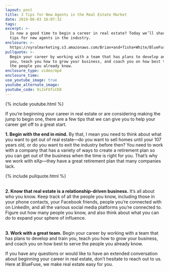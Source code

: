```yaml
---
layout: post
title: 3 Tips for New Agents in the Real Estate Market
date: 2019-06-03 16:07:32
tags:
excerpt: >-
  Is now a good time to begin a career in real estate? Today we’ll share three
  tips for new agents in the industry.
enclosure: >-
  https://vyralmarketing.s3.amazonaws.com/Brian+and+Tisha+White/BlueFuse+Realty-+3+Tips+for+New+Agents+in+the+Real+Estate+Market.mp4
pullquote: >-
  Begin your career by working with a team that has plans to develop and train
  you, teach you how to grow your business, and coach you on how best to serve
  the people you already know.
enclosure_type: video/mp4
enclosure_time:
use_youtube_image: true
youtube_alternate_image:
youtube_code: 9iJxFUfsCK8
---
```


{% include youtube.html %}

If you’re beginning your career in real estate or are considering making the jump to begin one, there are a few tips that we can give you to help your career get off to a great start.

**1\. Begin with the end in mind.** By that, I mean you need to think about what you want to get out of real estate—do you want to sell homes until your 107 years old, or do you want to exit the industry before then? You need to work with a company that has a variety of ways to create a retirement plan so you can get out of the business when the time is right for you. That’s why we work with eXp—they have a great retirement plan that many companies lack.

{% include pullquote.html %}

<br>**2\. Know that real estate is a relationship-driven business.** It’s all about who you know. Keep track of all the people you know, including those in your phone contacts, your Facebook friends, people you’re connected with on LinkedIn, and all the various social media platforms you’re connected to. Figure out how many people you know, and also think about what you can do to expand your sphere of influence.

<br>**3\. Work with a great team.** Begin your career by working with a team that has plans to develop and train you, teach you how to grow your business, and coach you on how best to serve the people you already know.

If you have any questions or would like to have an extended conversation about beginning your career in real estate, don’t hesitate to reach out to us. Here at BlueFuse, we make real estate easy for you.